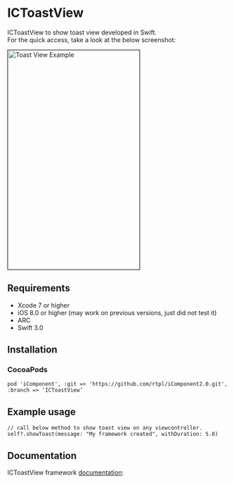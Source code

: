 # ICToastView

ICToastView to show toast view developed in Swift.
<br/>For the quick access, take a look at the below screenshot:
<br/>

<a href="https://thumbs.gfycat.com/VillainousCraftyKudu-size_restricted.gif" target="_blank"><img src="https://thumbs.gfycat.com/VillainousCraftyKudu-size_restricted.gif" 
alt="Toast View Example" width="300" height="500" border="1" /></a>
## Requirements
 - Xcode 7 or higher
 - iOS 8.0 or higher (may work on previous versions, just did not test it)
 - ARC 
 - Swift 3.0

## Installation
### CocoaPods
```
pod 'iComponent', :git => 'https://github.com/rtpl/iComponent2.0.git', :branch => ‘ICToastView’
```
## Example usage
```
// call below method to show toast view on any viewcontroller.
self?.showToast(message: "My framework created", withDuration: 5.0)
```
## Documentation

ICToastView framework [documentation](http://htmlpreview.github.io/?https://raw.githubusercontent.com/rtpl/iComponent2.0/ICToastView/docs/Extensions/UIViewController.html):
